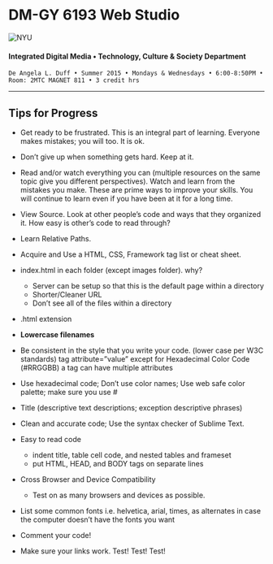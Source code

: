 # DM-GY 6193 Web Studio

![NYU](http://ws2.polishedsolid.com/de/nyu_soe_logo.png)
#### Integrated Digital Media • Technology, Culture & Society Department

    De Angela L. Duff • Summer 2015 • Mondays & Wednesdays • 6:00-8:50PM • Room: 2MTC MAGNET 811 • 3 credit hrs

---

## Tips for Progress

* Get ready to be frustrated. This is an integral part of learning. Everyone makes mistakes; you will too. It is ok.

* Don’t give up when something gets hard. Keep at it.

* Read and/or watch everything you can (multiple resources on the same topic give you different perspectives). Watch and learn from the mistakes you make. These are prime ways to improve your skills. You will continue to learn even if you have been at it for a long time.

* View Source. Look at other people’s code and ways that they organized it. How easy is other’s code to read through?

* Learn Relative Paths.

* Acquire and Use a HTML, CSS, Framework tag list or cheat sheet. 

* index.html in each folder (except images folder). why?
  * Server can be setup so that this is the default page within a directory
  * Shorter/Cleaner URL
  * Don’t see all of the files within a directory

* .html extension

* **Lowercase filenames**

* Be consistent in the style that you write your code. 
(lower case per W3C standards)
tag attribute=”value” except for Hexadecimal Color Code (#RRGGBB)
a tag can have multiple attributes

* Use hexadecimal code; Don’t use color names; Use web safe color palette; make sure you use #

* Title (descriptive text descriptions; exception descriptive phrases)

* Clean and accurate code; Use the syntax checker of Sublime Text.

* Easy to read code 
  * indent title, table cell code, and nested tables and frameset
  * put HTML, HEAD, and BODY tags on separate lines 

* Cross Browser and Device Compatibility
  * Test on as many browsers and devices as possible.

* List some common fonts i.e. helvetica, arial, times, as alternates in case the computer doesn’t have the fonts you want

* Comment your code! 

* Make sure your links work. Test! Test! Test!







